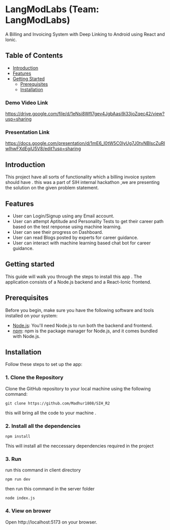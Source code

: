 # LangModLabs (Team: LangModLabs)

A Billing and Invoicing System with Deep Linking to Android using  React and Ionic.

## Table of Contents

- [Introduction](#introduction)
- [Features](#features)
- [Getting Started](#getting-started)
  - [Prerequisites](#prerequisites)
  - [Installation](#installation)

### Demo Video Link

https://drive.google.com/file/d/1eNsi8WfI7gev4JgbAasi9i33joZqec42/view?usp=sharing

### Presentation Link

https://docs.google.com/presentation/d/1mE6_I0tW5C0lyUg7J0tyNBlscZuRIwIhwFXdEgiU5V8/edit?usp=sharing


## Introduction

This project have all sorts of functionality which a billing invoice system should have . this was a part of SIH internal hackathon ,we are presenting the solution on the given problem statement.

## Features

- User can Login/Signup using any Email account.
- User can attempt Aptitude and Personality Tests to get their career path based on the test renponse using machine learning.
- User can see their progress on Dashboard.
- User can read Blogs posted by experts for career guidance.
- User can interact with machine learning based chat bot for career guidance.

## Getting started

This guide will walk you through the steps to install this app . The application consists of a Node.js backend and a React-Ionic frontend.

## Prerequisites

Before you begin, make sure you have the following software and tools installed on your system:

- [Node.js](https://nodejs.org/): You'll need Node.js to run both the backend and frontend.
- [npm](https://www.npmjs.com/): npm is the package manager for Node.js, and it comes bundled with Node.js.


## Installation

Follow these steps to set up the app:

### 1. Clone the Repository

Clone the GitHub repository to your local machine using the following command:

```
git clone https://github.com/Madhur1808/SIH_R2
```


this will bring all the code to your machine .

### 2. Install all the dependencies 

```
npm install
```


This will install all the neccessary dependencies required in the project

### 3. Run


run this command in client directory 

```
npm run dev
```
then run this command in the server folder

```
node index.js
```

### 4. View on brower 
 Open http://localhost:5173 on your browser.
